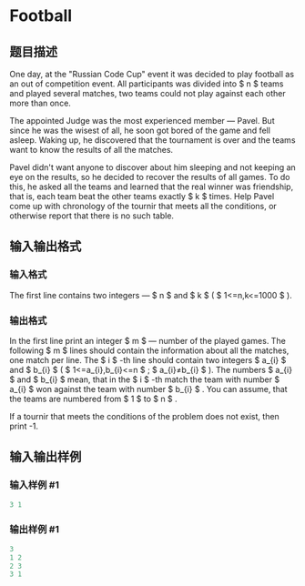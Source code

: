 # Football

## 题目描述

One day, at the "Russian Code Cup" event it was decided to play football as an out of competition event. All participants was divided into $ n $ teams and played several matches, two teams could not play against each other more than once.

The appointed Judge was the most experienced member — Pavel. But since he was the wisest of all, he soon got bored of the game and fell asleep. Waking up, he discovered that the tournament is over and the teams want to know the results of all the matches.

Pavel didn't want anyone to discover about him sleeping and not keeping an eye on the results, so he decided to recover the results of all games. To do this, he asked all the teams and learned that the real winner was friendship, that is, each team beat the other teams exactly $ k $ times. Help Pavel come up with chronology of the tournir that meets all the conditions, or otherwise report that there is no such table.

## 输入输出格式

### 输入格式

The first line contains two integers — $ n $ and $ k $ ( $ 1<=n,k<=1000 $ ).

### 输出格式

In the first line print an integer $ m $ — number of the played games. The following $ m $ lines should contain the information about all the matches, one match per line. The $ i $ -th line should contain two integers $ a_{i} $ and $ b_{i} $ ( $ 1<=a_{i},b_{i}<=n $ ; $ a_{i}≠b_{i} $ ). The numbers $ a_{i} $ and $ b_{i} $ mean, that in the $ i $ -th match the team with number $ a_{i} $ won against the team with number $ b_{i} $ . You can assume, that the teams are numbered from $ 1 $ to $ n $ .

If a tournir that meets the conditions of the problem does not exist, then print -1.

## 输入输出样例

### 输入样例 #1

```cpp
3 1

```
### 输出样例 #1

```cpp
3
1 2
2 3
3 1

```
